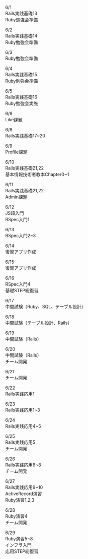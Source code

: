 6/1<br>
  Rails実践基礎13<br>
  Ruby勉強会準備<br>

6/2<br>
  Rails実践基礎14<br>
  Ruby勉強会準備<br>

6/3<br>
  Ruby勉強会準備<br>

6/4<br>
  Rails実践基礎15<br>
  Ruby勉強会準備<br>

6/5<br>
  Rails実践基礎16<br>
  Ruby勉強会実施<br>

6/6<br>
  Like課題<br>

6/8<br>
  Rails実践基礎17~20<br>

6/9<br>
  Profile課題<br>

6/10<br>
  Rails実践基礎21,22<br>
  基本情報技術者教本Chapter0~1<br>

6/11<br>
  Rails実践基礎21,22<br>
  Admin課題<br>

6/12<br>
  JS超入門<br>
  RSpec入門1<br>

6/13<br>
  RSpec入門2~3<br>

6/14<br>
  復習アプリ作成<br>

6/15<br>
  復習アプリ作成<br>

6/16<br>
  RSpec入門4<br>
  基礎STEP総復習<br>

6/17<br>
  中間試験（Ruby、SQL、テーブル設計）<br>

6/18<br>
  中間試験（テーブル設計、Rails）<br>

6/19<br>
  中間試験（Rails）<br>

6/20<br>
  中間試験（Rails）<br>
  チーム開発<br>
  
6/21<br>
  チーム開発<br>

6/22<br>
  Rails実践応用1<br>

6/23<br>
  Rails実践応用1~3<br>

6/24<br>
  Rails実践応用4~5<br>

6/25<br>
  Rails実践応用5<br>
  チーム開発<br>

6/26<br>
  Rails実践応用6~8<br>
  チーム開発<br>

6/27<br>
  Rails実践応用9~10<br>
  ActiveRecord演習<br>
  Ruby演習1,2,3<br>

6/28<br>
  Ruby演習4<br>
  チーム開発<br>

6/29<br>
  Ruby演習5~8<br>
  インフラ入門<br>
  応用STEP総復習<br>
